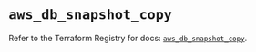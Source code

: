# `aws_db_snapshot_copy`

Refer to the Terraform Registry for docs: [`aws_db_snapshot_copy`](https://registry.terraform.io/providers/hashicorp/aws/6.2.0/docs/resources/db_snapshot_copy).
